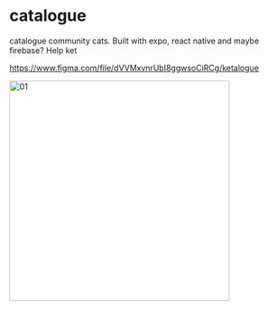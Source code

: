 # catalogue
catalogue community cats. Built with expo, react native and maybe firebase? Help ket

https://www.figma.com/file/dVVMxvnrUbI8ggwsoCiRCg/ketalogue


<img width="390" alt="01" src="https://user-images.githubusercontent.com/17044082/183342599-ce36752b-ebb4-4d86-bb1f-0c6c25cba92f.png">


